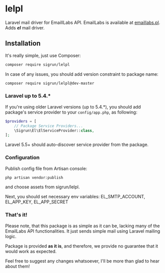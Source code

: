# lelpl

Laravel mail driver for EmaillLabs API. EmailLabs is available at [emaillabs.pl](https://emaillabs.pl).
Adds ***el*** mail driver.

## Installation

It's really simple, just use Composer:

```bash
composer require sigrun/lelpl
```

In case of any issues, you should add version constraint to package name:

```bash
composer require sigrun/lelpl@dev-master
```

### Laravel up to 5.4.\*

If you're using older Laravel versions (up to 5.4.\*), you should add package's service provider to your `config/app.php`, as following:

```php
$providers = [
    // Package Service Providers...
    \Sigrun\El\ElServiceProvider::class,
];
```

Laravel 5.5+ should auto-discover service provider from the package.

### Configuration

Publish config file from Artisan console:

```bash
php artisan vendor:publish
```

and choose assets from sigrun/lelpl.

Next, you should set necessary env variables: EL_SMTP_ACCOUNT, EL_APP_KEY, EL_APP_SECRET

### That's it!

Please note, that this package is as simple as it can be, lacking many of the EmailLabs API functionalities. It just sends simple mail using Laravel mailing logic.

Package is provided **as it is**, and therefore, we provide no guarantee that it would work as expected.

Feel free to suggest any changes whatsoever, I'll be more than glad to hear about them!
